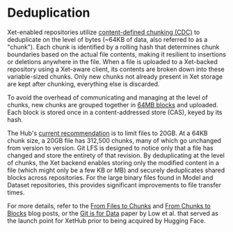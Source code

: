 # Deduplication

Xet-enabled repositories utilize [content-defined chunking (CDC)](https://huggingface.co/blog/from-files-to-chunks) to deduplicate on the level of bytes (~64KB of data, also referred to as a "chunk"). Each chunk is identified by a rolling hash that determines chunk boundaries based on the actual file contents, making it resilient to insertions or deletions anywhere in the file. When a file is uploaded to a Xet-backed repository using a Xet-aware client, its contents are broken down into these variable-sized chunks. Only new chunks not already present in Xet storage are kept after chunking, everything else is discarded.

To avoid the overhead of communicating and managing at the level of chunks, new chunks are grouped together in [64MB blocks](https://huggingface.co/blog/from-chunks-to-blocks#scaling-deduplication-with-aggregation) and uploaded. Each block is stored once in a content-addressed store (CAS), keyed by its hash.

The Hub's [current recommendation](https://huggingface.co/docs/hub/storage-limits#recommendations) is to limit files to 20GB. At a 64KB chunk size, a 20GB file has 312,500 chunks, many of which go unchanged from version to version. Git LFS is designed to notice only that a file has changed and store the entirety of that revision. By deduplicating at the level of chunks, the Xet backend enables storing only the modified content in a file (which might only be a few KB or MB) and securely deduplicates shared blocks across repositories. For the large binary files found in Model and Dataset repositories, this provides significant improvements to file transfer times.

For more details, refer to the [From Files to Chunks](https://huggingface.co/blog/from-files-to-chunks) and [From Chunks to Blocks](https://huggingface.co/blog/from-chunks-to-blocks) blog posts, or the [Git is for Data](https://www.cidrdb.org/cidr2023/papers/p43-low.pdf) paper by Low et al. that served as the launch point for XetHub prior to being acquired by Hugging Face.

